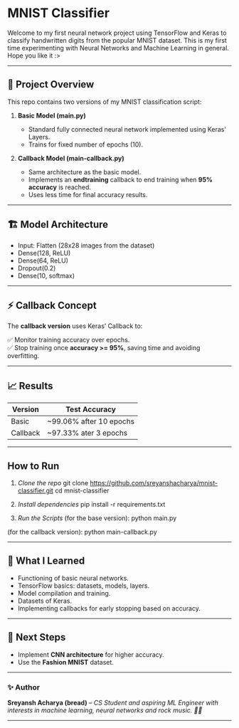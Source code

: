 # MNIST Classifier

Welcome to my first neural network project using TensorFlow and Keras to classify handwritten digits from the popular MNIST dataset. This is my first time experimenting with Neural Networks and Machine Learning in general. Hope you like it :>

---

## 📂 **Project Overview**

This repo contains two versions of my MNIST classification script:

1. **Basic Model (main.py)**

   - Standard fully connected neural network implemented using Keras' Layers.
   - Trains for fixed number of epochs (10).

2. **Callback Model (main-callback.py)**
   - Same architecture as the basic model.
   - Implements an **endtraining** callback to end training when **95% accuracy** is reached.
   - Uses less time for final accuracy results.

---

## 🏗️ **Model Architecture**

- Input: Flatten (28x28 images from the dataset)
- Dense(128, ReLU)
- Dense(64, ReLU)
- Dropout(0.2)
- Dense(10, softmax)

---

## ⚡ **Callback Concept**

The **callback version** uses Keras’ Callback to:

✅ Monitor training accuracy over epochs.  
✅ Stop training once **accuracy >= 95%**, saving time and avoiding overfitting.

---

## 📈 **Results**

| Version  | Test Accuracy           |
| -------- | ----------------------- |
| Basic    | ~99.06% after 10 epochs |
| Callback | ~97.33% ater 3 epochs   |

---

## **How to Run**

1. _Clone the repo_
   git clone https://github.com/sreyanshacharya/mnist-classifier.git
   cd mnist-classifier

2. _Install dependencies_
   pip install -r requirements.txt

3. _Run the Scripts_
   (for the base version):
   python main.py

(for the callback version):
python main-callback.py

---

## 📝 **What I Learned**

- Functioning of basic neural networks.
- TensorFlow basics: datasets, models, layers.
- Model compilation and training.
- Datasets of Keras.
- Implementing callbacks for early stopping based on accuracy.

---

## 🔮 **Next Steps**

- Implement **CNN architecture** for higher accuracy.
- Use the **Fashion MNIST** dataset.

---

### ✨ **Author**

**Sreyansh Acharya (bread)** – _CS Student and aspiring ML Engineer with interests in machine learning, neural networks and rock music. 🤘🏻_

---
